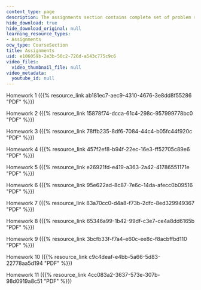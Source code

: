 ```yaml
---
content_type: page
description: The assignments section contains complete set of problem statements.
hide_download: true
hide_download_original: null
learning_resource_types:
- Assignments
ocw_type: CourseSection
title: Assignments
uid: e106059b-2e3b-50c2-726d-a543c775c9c6
video_files:
  video_thumbnail_file: null
video_metadata:
  youtube_id: null
---
```


Homework 1 ({{% resource_link ab181ec7-aec9-4310-4676-3e8dd8f55286 "PDF" %}})

Homework 2 ({{% resource_link 15878f74-dcca-61c4-298c-957999778bc0 "PDF" %}})

Homework 3 ({{% resource_link 78ffb235-8df6-7084-44c4-b05fc44f920c "PDF" %}})

Homework 4 ({{% resource_link 457f2ef8-b94f-22ec-16e3-ff52705c89e6 "PDF" %}})

Homework 5 ({{% resource_link e26921fd-e419-a363-2a42-41786551171e "PDF" %}})

Homework 6 ({{% resource_link 95e622ad-8c87-7e6c-14da-afecc0b09516 "PDF" %}})

Homework 7 ({{% resource_link 83a70cc0-d4a8-f73b-2dfc-8ed329949367 "PDF" %}})

Homework 8 ({{% resource_link 65346a99-1b42-99df-c3e7-ce4a8dd6165b "PDF" %}})

Homework 9 ({{% resource_link 3bcfb33f-f7a4-e60c-ee8c-f8acbffbd110 "PDF" %}})

Homework 10 ({{% resource_link c9c4deaf-e4bb-5a66-5d83-22778aa5d194 "PDF" %}})

Homework 11 ({{% resource_link 4cc083a2-3637-573e-307b-98d0919a8c51 "PDF" %}})